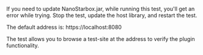 If you need to update NanoStarbox.jar, while running this test, you'll get an
error while trying. Stop the test, update the host library, and restart the test.

The default address is: https://localhost:8080

The test allows you to browse a test-site at the address to verify the plugin
functionality.

